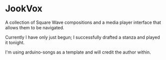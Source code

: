 # JookVox
A collection of Square Wave compositions and a media player interface that allows them to be navigated. 

Currently I have only just begun; I successfully drafted a stanza and played it tonight.   

I'm using arduino-songs as a template and will credit the author within.  
 
